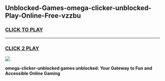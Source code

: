 
## Unblocked-Games-omega-clicker-unblocked-Play-Online-Free-vzzbu
<h3>
<a href="https://premium76.site?title=omega-clicker-unblocked&ref=26A">CLICK TO PLAY</a></h3>
<hr>

<h3>
<a href="https://premium76.site?title=omega-clicker-unblocked&ref=26A">CLICK 2 PLAY</a>
  
</h3>

<a href="https://premium76.site?title=omega-clicker-unblocked&ref=26A"><img src="https://clearcache.store/games.png"></a>


**omega-clicker-unblocked games unblocked: Your Gateway to Fun and Accessible Online Gaming**
